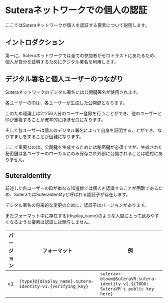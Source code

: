 
# Suteraネットワークでの個人の認証

ここではSuteraネットワークが個人を認証する要素について説明します。

## イントロダクション

第一に、Suteraネットワークでは全ての参加者がゼロトラストにあたるため、個人が自分を証明するためにデジタル署名を利用します。

## デジタル署名と個人ユーザーのつながり

Suteraネットワークのデジタル署名には公開鍵署名が使用されます。

各ユーザーのIDは、各ユーザーが生成した公開鍵となります。

このため理論上は2^256人分のユーザー登録を行うことができ、他のユーザーとIDが重複することが確率的にほぼゼロになります。

そして各ユーザーは個人のデジタル署名によって自身を証明することができ、なりすましをすることが困難になります。

ここで重要なのは、公開鍵を生成するためには秘密鍵が必須ですが、生成された秘密鍵は各ユーザーのローカルにのみ保存され外部に公開されることは絶対にありません。

## SuteraIdentity

前述した各ユーザーのIDが単なる16進数では個人を認識することが困難であるため、SuteraではSuteraIdentityと呼ばれる認証子が存在します。

デジタル署名の将来的な変更のために、認証子はバージョンがあります。

またフォーマット中に存在する{display_name}のような人間にとって読みやすくなるような要素は認証には関与しません。

|バージョン|フォーマット|例|
|-----|-----|-----|
|v1|`{type}@{display_name}.sutera-identity-v1.{verifying_key}`|`suteravr-bloom@SuteraVR.sutera-identity-v1.${TODO: SuteraVR's public key here}`|
